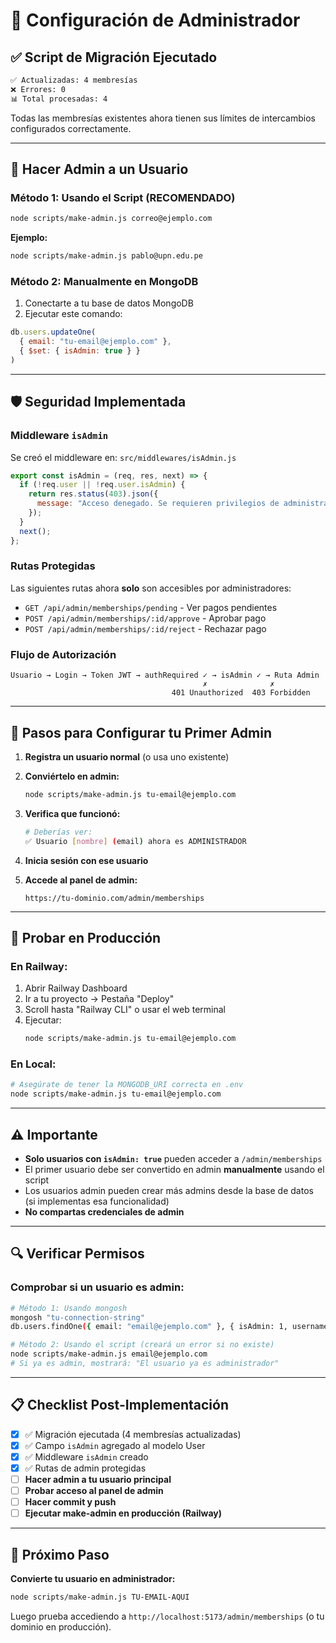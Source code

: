 # 🔐 Configuración de Administrador

## ✅ Script de Migración Ejecutado

```bash
✅ Actualizadas: 4 membresías
❌ Errores: 0
📊 Total procesadas: 4
```

Todas las membresías existentes ahora tienen sus límites de intercambios configurados correctamente.

---

## 👤 Hacer Admin a un Usuario

### Método 1: Usando el Script (RECOMENDADO)

```bash
node scripts/make-admin.js correo@ejemplo.com
```

**Ejemplo:**
```bash
node scripts/make-admin.js pablo@upn.edu.pe
```

### Método 2: Manualmente en MongoDB

1. Conectarte a tu base de datos MongoDB
2. Ejecutar este comando:

```javascript
db.users.updateOne(
  { email: "tu-email@ejemplo.com" },
  { $set: { isAdmin: true } }
)
```

---

## 🛡️ Seguridad Implementada

### Middleware `isAdmin`

Se creó el middleware en: `src/middlewares/isAdmin.js`

```javascript
export const isAdmin = (req, res, next) => {
  if (!req.user || !req.user.isAdmin) {
    return res.status(403).json({
      message: "Acceso denegado. Se requieren privilegios de administrador.",
    });
  }
  next();
};
```

### Rutas Protegidas

Las siguientes rutas ahora **solo** son accesibles por administradores:

- `GET /api/admin/memberships/pending` - Ver pagos pendientes
- `POST /api/admin/memberships/:id/approve` - Aprobar pago
- `POST /api/admin/memberships/:id/reject` - Rechazar pago

### Flujo de Autorización

```
Usuario → Login → Token JWT → authRequired ✓ → isAdmin ✓ → Ruta Admin
                                           ✗              ✗
                                    401 Unauthorized  403 Forbidden
```

---

## 📝 Pasos para Configurar tu Primer Admin

1. **Registra un usuario normal** (o usa uno existente)

2. **Conviértelo en admin:**
   ```bash
   node scripts/make-admin.js tu-email@ejemplo.com
   ```

3. **Verifica que funcionó:**
   ```bash
   # Deberías ver:
   ✅ Usuario [nombre] (email) ahora es ADMINISTRADOR
   ```

4. **Inicia sesión con ese usuario**

5. **Accede al panel de admin:**
   ```
   https://tu-dominio.com/admin/memberships
   ```

---

## 🧪 Probar en Producción

### En Railway:

1. Abrir Railway Dashboard
2. Ir a tu proyecto → Pestaña "Deploy"
3. Scroll hasta "Railway CLI" o usar el web terminal
4. Ejecutar:
   ```bash
   node scripts/make-admin.js tu-email@ejemplo.com
   ```

### En Local:

```bash
# Asegúrate de tener la MONGODB_URI correcta en .env
node scripts/make-admin.js tu-email@ejemplo.com
```

---

## ⚠️ Importante

- **Solo usuarios con `isAdmin: true`** pueden acceder a `/admin/memberships`
- El primer usuario debe ser convertido en admin **manualmente** usando el script
- Los usuarios admin pueden crear más admins desde la base de datos (si implementas esa funcionalidad)
- **No compartas credenciales de admin**

---

## 🔍 Verificar Permisos

### Comprobar si un usuario es admin:

```bash
# Método 1: Usando mongosh
mongosh "tu-connection-string"
db.users.findOne({ email: "email@ejemplo.com" }, { isAdmin: 1, username: 1, email: 1 })

# Método 2: Usando el script (creará un error si no existe)
node scripts/make-admin.js email@ejemplo.com
# Si ya es admin, mostrará: "El usuario ya es administrador"
```

---

## 📋 Checklist Post-Implementación

- [x] ✅ Migración ejecutada (4 membresías actualizadas)
- [x] ✅ Campo `isAdmin` agregado al modelo User
- [x] ✅ Middleware `isAdmin` creado
- [x] ✅ Rutas de admin protegidas
- [ ] **Hacer admin a tu usuario principal**
- [ ] **Probar acceso al panel de admin**
- [ ] **Hacer commit y push**
- [ ] **Ejecutar make-admin en producción (Railway)**

---

## 🚀 Próximo Paso

**Convierte tu usuario en administrador:**

```bash
node scripts/make-admin.js TU-EMAIL-AQUI
```

Luego prueba accediendo a `http://localhost:5173/admin/memberships` (o tu dominio en producción).
